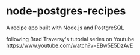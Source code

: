 # node-postgres-recipes
A recipe app built with Node.js and PostgreSQL

following Brad Traversy's tutorial series on Youtube
https://www.youtube.com/watch?v=EBw5E5DzAvE
